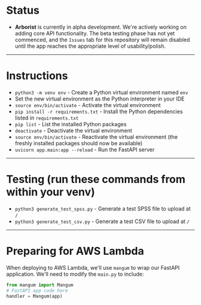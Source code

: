 # Status
- **Arborist** is currently in alpha development. We're actively working on adding core API functionality. The beta testing phase has not yet commenced, and the `Issues` tab for this repository will remain disabled until the app reaches the appropriate level of usability/polish.

---

# Instructions

- `python3 -m venv env` - Create a Python virtual environment named `env`
- Set the new virtual environment as the Python interpreter in your IDE
- `source env/bin/activate` - Activate the virtual environment
- `pip install -r requirements.txt` - Install the Python dependencies listed in `requirements.txt`
- `pip list` - List the installed Python packages
- `deactivate` - Deactivate the virtual environment
- `source env/bin/activate` - Reactivate the virtual environment (the freshly installed packages should now be available)
- `uvicorn app.main:app --reload` - Run the FastAPI server

---

# Testing (run these commands from within your venv)

- `python3 generate_test_spss.py` - Generate a test SPSS file to upload at `/`
- `python3 generate_test_csv.py` - Generate a test CSV file to upload at `/`

---

# Preparing for AWS Lambda
When deploying to AWS Lambda, we'll use `mangum` to wrap our FastAPI application. We'll need to modify the `main.py` to include:

```python
from mangum import Mangum
# FastAPI app code here
handler = Mangum(app)
```
